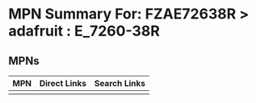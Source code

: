 



# MPN Summary For: FZAE72638R > adafruit : E_7260-38R

## MPNs
  

|MPN|Direct Links|Search Links|
| :--- | :--- | :--- |
||||

